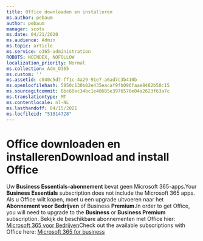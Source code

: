 ```yaml
---
title: Office downloaden en installeren
ms.author: pebaum
author: pebaum
manager: scotv
ms.date: 04/21/2020
ms.audience: Admin
ms.topic: article
ms.service: o365-administration
ROBOTS: NOINDEX, NOFOLLOW
localization_priority: Normal
ms.collection: Adm_O365
ms.custom: ''
ms.assetid: c040c5d7-ff1c-4a29-91e7-a6ad7c3b410b
ms.openlocfilehash: 5950c130b82e435eacaf9fb096faae8482b50c15
ms.sourcegitcommit: 8bc60ec34bc1e40685e3976576e04a2623f63a7c
ms.translationtype: MT
ms.contentlocale: nl-NL
ms.lasthandoff: 04/15/2021
ms.locfileid: "51814728"
---
```

# <a name="download-and-install-office"></a><span data-ttu-id="eaadf-102">Office downloaden en installeren</span><span class="sxs-lookup"><span data-stu-id="eaadf-102">Download and install Office</span></span>

<span data-ttu-id="eaadf-103">Uw **Business Essentials-abonnement** bevat geen Microsoft 365-apps.</span><span class="sxs-lookup"><span data-stu-id="eaadf-103">Your **Business Essentials** subscription does not include the Microsoft 365 apps.</span></span> <span data-ttu-id="eaadf-104">Als u Office wilt kopen, moet u een upgrade uitvoeren naar het **Abonnement voor Bedrijven** of Business **Premium.**</span><span class="sxs-lookup"><span data-stu-id="eaadf-104">In order to get Office, you will need to upgrade to the **Business** or **Business Premium** subscription.</span></span> <span data-ttu-id="eaadf-105">Bekijk de beschikbare abonnementen met Office hier: [Microsoft 365 voor Bedrijven](https://products.office.com/compare-all-microsoft-office-products?tab=2)</span><span class="sxs-lookup"><span data-stu-id="eaadf-105">Check out the available subscriptions with Office here: [Microsoft 365 for business](https://products.office.com/compare-all-microsoft-office-products?tab=2)</span></span>
  

